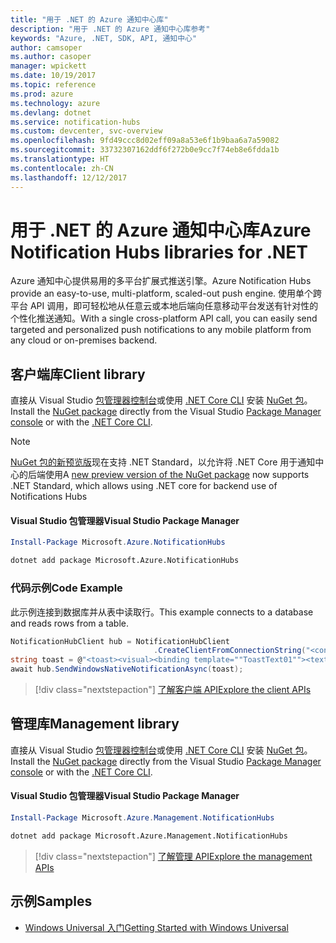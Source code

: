 ```yaml
---
title: "用于 .NET 的 Azure 通知中心库"
description: "用于 .NET 的 Azure 通知中心库参考"
keywords: "Azure, .NET, SDK, API, 通知中心"
author: camsoper
ms.author: casoper
manager: wpickett
ms.date: 10/19/2017
ms.topic: reference
ms.prod: azure
ms.technology: azure
ms.devlang: dotnet
ms.service: notification-hubs
ms.custom: devcenter, svc-overview
ms.openlocfilehash: 9fd49ccc8d02eff09a8a53e6f1b9baa6a7a59082
ms.sourcegitcommit: 33732307162ddf6f272b0e9cc7f74eb8e6fdda1b
ms.translationtype: HT
ms.contentlocale: zh-CN
ms.lasthandoff: 12/12/2017
---
```

# <a name="azure-notification-hubs-libraries-for-net"></a><span data-ttu-id="0c83b-104">用于 .NET 的 Azure 通知中心库</span><span class="sxs-lookup"><span data-stu-id="0c83b-104">Azure Notification Hubs libraries for .NET</span></span>

<span data-ttu-id="0c83b-105">Azure 通知中心提供易用的多平台扩展式推送引擎。</span><span class="sxs-lookup"><span data-stu-id="0c83b-105">Azure Notification Hubs provide an easy-to-use, multi-platform, scaled-out push engine.</span></span> <span data-ttu-id="0c83b-106">使用单个跨平台 API 调用，即可轻松地从任意云或本地后端向任意移动平台发送有针对性的个性化推送通知。</span><span class="sxs-lookup"><span data-stu-id="0c83b-106">With a single cross-platform API call, you can easily send targeted and personalized push notifications to any mobile platform from any cloud or on-premises backend.</span></span>

## <a name="client-library"></a><span data-ttu-id="0c83b-107">客户端库</span><span class="sxs-lookup"><span data-stu-id="0c83b-107">Client library</span></span>

<span data-ttu-id="0c83b-108">直接从 Visual Studio [包管理器控制台][PackageManager]或使用 [.NET Core CLI][DotNetCLI] 安装 [NuGet 包](https://www.nuget.org/packages/Microsoft.Azure.NotificationHubs)。</span><span class="sxs-lookup"><span data-stu-id="0c83b-108">Install the [NuGet package](https://www.nuget.org/packages/Microsoft.Azure.NotificationHubs) directly from the Visual Studio [Package Manager console][PackageManager] or with the [.NET Core CLI][DotNetCLI].</span></span>

> [!NOTE]
> <span data-ttu-id="0c83b-109">[NuGet 包的新预览版](https://www.nuget.org/packages/Microsoft.Azure.NotificationHubs/2.0.0-preview1)现在支持 .NET Standard，以允许将 .NET Core 用于通知中心的后端使用</span><span class="sxs-lookup"><span data-stu-id="0c83b-109">A [new preview version of the NuGet package](https://www.nuget.org/packages/Microsoft.Azure.NotificationHubs/2.0.0-preview1) now supports .NET Standard, which allows using .NET core for backend use of Notifications Hubs</span></span>

#### <a name="visual-studio-package-manager"></a><span data-ttu-id="0c83b-110">Visual Studio 包管理器</span><span class="sxs-lookup"><span data-stu-id="0c83b-110">Visual Studio Package Manager</span></span>

```powershell
Install-Package Microsoft.Azure.NotificationHubs
```

```bash
dotnet add package Microsoft.Azure.NotificationHubs
```

### <a name="code-example"></a><span data-ttu-id="0c83b-111">代码示例</span><span class="sxs-lookup"><span data-stu-id="0c83b-111">Code Example</span></span>

<span data-ttu-id="0c83b-112">此示例连接到数据库并从表中读取行。</span><span class="sxs-lookup"><span data-stu-id="0c83b-112">This example connects to a database and reads rows from a table.</span></span>

```csharp
NotificationHubClient hub = NotificationHubClient
                                .CreateClientFromConnectionString("<connection string with full access>", "<hub name>");
string toast = @"<toast><visual><binding template=""ToastText01""><text id=""1"">Hello from a .NET App!</text></binding></visual></toast>";
await hub.SendWindowsNativeNotificationAsync(toast);
```

> [!div class="nextstepaction"]
> [<span data-ttu-id="0c83b-113">了解客户端 API</span><span class="sxs-lookup"><span data-stu-id="0c83b-113">Explore the client APIs</span></span>](/dotnet/api/overview/azure/notificationhubs/client)


## <a name="management-library"></a><span data-ttu-id="0c83b-114">管理库</span><span class="sxs-lookup"><span data-stu-id="0c83b-114">Management library</span></span>

<span data-ttu-id="0c83b-115">直接从 Visual Studio [包管理器控制台][PackageManager]或使用 [.NET Core CLI][DotNetCLI] 安装 [NuGet 包](https://www.nuget.org/packages/Microsoft.Azure.Management.NotificationHubs)。</span><span class="sxs-lookup"><span data-stu-id="0c83b-115">Install the [NuGet package](https://www.nuget.org/packages/Microsoft.Azure.Management.NotificationHubs) directly from the Visual Studio [Package Manager console][PackageManager] or with the [.NET Core CLI][DotNetCLI].</span></span>

#### <a name="visual-studio-package-manager"></a><span data-ttu-id="0c83b-116">Visual Studio 包管理器</span><span class="sxs-lookup"><span data-stu-id="0c83b-116">Visual Studio Package Manager</span></span>

```powershell
Install-Package Microsoft.Azure.Management.NotificationHubs
```

```bash
dotnet add package Microsoft.Azure.Management.NotificationHubs
```

> [!div class="nextstepaction"]
> [<span data-ttu-id="0c83b-117">了解管理 API</span><span class="sxs-lookup"><span data-stu-id="0c83b-117">Explore the management APIs</span></span>](/dotnet/api/overview/azure/notificationhubs/management)

## <a name="samples"></a><span data-ttu-id="0c83b-118">示例</span><span class="sxs-lookup"><span data-stu-id="0c83b-118">Samples</span></span>

- [<span data-ttu-id="0c83b-119">Windows Universal 入门</span><span class="sxs-lookup"><span data-stu-id="0c83b-119">Getting Started with Windows Universal</span></span>](https://github.com/Azure/azure-notificationhubs-samples/tree/master/dotnet/GetStartedWindowsUniversal)

[PackageManager]: https://docs.microsoft.com/nuget/tools/package-manager-console
[DotNetCLI]: https://docs.microsoft.com/dotnet/core/tools/dotnet-add-package
